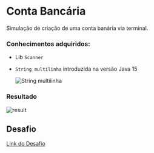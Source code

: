 # Conta Bancária

Simulação de criação de uma conta banária via terminal.

### Conhecimentos adquiridos:

- Lib `Scanner`
- `String multilinha` introduzida na versão Java 15

    ![`String multilinha`](https://github.com/Jeff-bt/dio-claro-challenges-basic/tree/main/ContaBanco/img/StringMultilinha.png)

### Resultado

![result](https://github.com/Jeff-bt/dio-claro-challenges-basic/tree/main/ContaBanco/img/contaBancaria_result.png)

## Desafio
 [Link do Desafio](https://github.com/digitalinnovationone/trilha-java-basico/tree/main/desafios/sintaxe)
